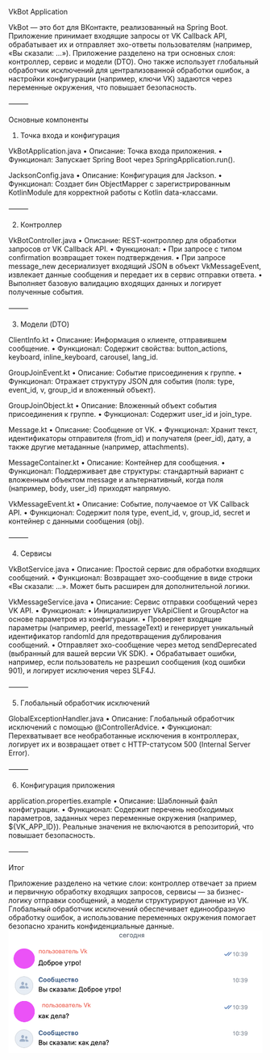 VkBot Application

VkBot — это бот для ВКонтакте, реализованный на Spring Boot. Приложение принимает входящие запросы от VK Callback API, обрабатывает их и отправляет эхо-ответы пользователям (например, «Вы сказали: …»). Приложение разделено на три основных слоя: контроллер, сервис и модели (DTO). Оно также использует глобальный обработчик исключений для централизованной обработки ошибок, а настройки конфигурации (например, ключи VK) задаются через переменные окружения, что повышает безопасность.

⸻

Основные компоненты

1. Точка входа и конфигурация

VkBotApplication.java
	•	Описание: Точка входа приложения.
	•	Функционал: Запускает Spring Boot через SpringApplication.run().

JacksonConfig.java
	•	Описание: Конфигурация для Jackson.
	•	Функционал: Создает бин ObjectMapper с зарегистрированным KotlinModule для корректной работы с Kotlin data-классами.

⸻

2. Контроллер

VkBotController.java
	•	Описание: REST-контроллер для обработки запросов от VK Callback API.
	•	Функционал:
	•	При запросе с типом confirmation возвращает токен подтверждения.
	•	При запросе message_new десериализует входящий JSON в объект VkMessageEvent, извлекает данные сообщения и передает их в сервис отправки ответа.
	•	Выполняет базовую валидацию входящих данных и логирует полученные события.

⸻

3. Модели (DTO)

ClientInfo.kt
	•	Описание: Информация о клиенте, отправившем сообщение.
	•	Функционал: Содержит свойства: button_actions, keyboard, inline_keyboard, carousel, lang_id.

GroupJoinEvent.kt
	•	Описание: Событие присоединения к группе.
	•	Функционал: Отражает структуру JSON для события (поля: type, event_id, v, group_id и вложенный объект).

GroupJoinObject.kt
	•	Описание: Вложенный объект события присоединения к группе.
	•	Функционал: Содержит user_id и join_type.

Message.kt
	•	Описание: Сообщение от VK.
	•	Функционал: Хранит текст, идентификаторы отправителя (from_id) и получателя (peer_id), дату, а также другие метаданные (например, attachments).

MessageContainer.kt
	•	Описание: Контейнер для сообщения.
	•	Функционал: Поддерживает две структуры: стандартный вариант с вложенным объектом message и альтернативный, когда поля (например, body, user_id) приходят напрямую.

VkMessageEvent.kt
	•	Описание: Событие, получаемое от VK Callback API.
	•	Функционал: Содержит поля type, event_id, v, group_id, secret и контейнер с данными сообщения (obj).

⸻

4. Сервисы

VkBotService.java
	•	Описание: Простой сервис для обработки входящих сообщений.
	•	Функционал: Возвращает эхо-сообщение в виде строки «Вы сказали: …». Может быть расширен для дополнительной логики.

VkMessageService.java
	•	Описание: Сервис отправки сообщений через VK API.
	•	Функционал:
	•	Инициализирует VkApiClient и GroupActor на основе параметров из конфигурации.
	•	Проверяет входящие параметры (например, peerId, messageText) и генерирует уникальный идентификатор randomId для предотвращения дублирования сообщений.
	•	Отправляет эхо-сообщение через метод sendDeprecated (выбранный для вашей версии VK SDK).
	•	Обрабатывает ошибки, например, если пользователь не разрешил сообщения (код ошибки 901), и логирует исключения через SLF4J.

⸻

5. Глобальный обработчик исключений

GlobalExceptionHandler.java
	•	Описание: Глобальный обработчик исключений с помощью @ControllerAdvice.
	•	Функционал: Перехватывает все необработанные исключения в контроллерах, логирует их и возвращает ответ с HTTP-статусом 500 (Internal Server Error).

⸻

6. Конфигурация приложения

application.properties.example
	•	Описание: Шаблонный файл конфигурации.
	•	Функционал: Содержит перечень необходимых параметров, заданных через переменные окружения (например, ${VK_APP_ID}). Реальные значения не включаются в репозиторий, что повышает безопасность.

⸻

Итог

Приложение разделено на четкие слои: контроллер отвечает за прием и первичную обработку входящих запросов, сервисы — за бизнес-логику отправки сообщений, а модели структурируют данные из VK. Глобальный обработчик исключений обеспечивает единообразную обработку ошибок, а использование переменных окружения помогает безопасно хранить конфиденциальные данные.
![Пример использования](https://github.com/Tom-26/EchoBot/blob/master/Снимок%20экрана%202025-03-30%20в%2011.16.42.png)

